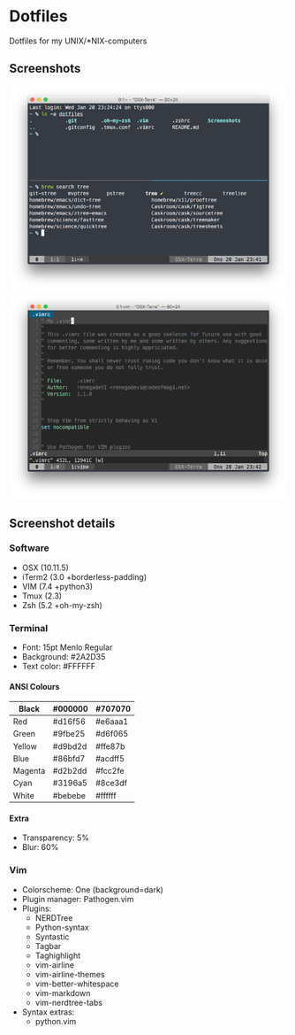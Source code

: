 # Dotfiles
Dotfiles for my UNIX/\*NIX-computers

## Screenshots
![Screenshot1](https://raw.githubusercontent.com/renegadevi/dotfiles/master/Screenshots/Screenshot_01.png)
![Screenshot2](https://raw.githubusercontent.com/renegadevi/dotfiles/master/Screenshots/Screenshot_02.png)

## Screenshot details

### Software
- OSX (10.11.5)
- iTerm2 (3.0 +borderless-padding)
- VIM (7.4 +python3)
- Tmux (2.3)
- Zsh (5.2 +oh-my-zsh)

### Terminal

- Font: 15pt Menlo Regular
- Background: #2A2D35
- Text color: #FFFFFF

#### ANSI Colours

| Black   | #000000 | #707070 |
|---------|---------|---------|
| Red     | #d16f56 | #e6aaa1 |
| Green   | #9fbe25 | #d6f065 |
| Yellow  | #d9bd2d | #ffe87b |
| Blue    | #86bfd7 | #acdff5 |
| Magenta | #d2b2dd | #fcc2fe |
| Cyan    | #3196a5 | #8ce3df |
| White   | #bebebe | #ffffff |

#### Extra
- Transparency: 5%
- Blur: 60%

### Vim

- Colorscheme: One (background=dark)
- Plugin manager: Pathogen.vim
- Plugins:
    - NERDTree
    - Python-syntax
    - Syntastic
    - Tagbar
    - Taghighlight
    - vim-airline
    - vim-airline-themes
    - vim-better-whitespace
    - vim-markdown
    - vim-nerdtree-tabs
- Syntax extras:
    - python.vim
